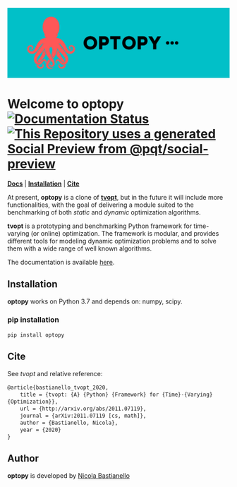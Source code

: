 ![banner](https://github.com/nicola-bastianello/optopy/blob/main/images/OPTOPY%201900x600.png)

# Welcome to **optopy** [![Documentation Status](https://readthedocs.org/projects/optopy/badge/?version=latest)](https://optopy.readthedocs.io/en/latest/?badge=latest) [![This Repository uses a generated Social Preview from @pqt/social-preview](https://img.shields.io/badge/%E2%9C%93-Social%20Preview-blue)](https://github.com/pqt/social-preview)
[**Docs**](https://optopy.readthedocs.io/en/latest/)
| [**Installation**](#installation)
| [**Cite**](#cite)


At present, **optopy** is a clone of [**tvopt**](https://github.com/nicola-bastianello/tvopt), but in the future it will include more functionalities, with the goal of delivering a module suited to the benchmarking of both *static* and *dynamic* optimization algorithms.

**tvopt** is a prototyping and benchmarking Python framework for time-varying (or online) optimization. The framework is modular,
and provides different tools for modeling dynamic optimization problems and to solve them with a wide range of well known
algorithms.

The documentation is available [here](https://optopy.readthedocs.io/en/latest/).
 

## Installation
**optopy** works on Python 3.7 and depends on: numpy, scipy.

### pip installation
```
pip install optopy
```

## Cite
See *tvopt* and relative reference:

```
@article{bastianello_tvopt_2020,
	title = {tvopt: {A} {Python} {Framework} for {Time}-{Varying} {Optimization}},
	url = {http://arxiv.org/abs/2011.07119},
	journal = {arXiv:2011.07119 [cs, math]},
	author = {Bastianello, Nicola},
	year = {2020}
}

```

## Author
**optopy** is developed by
[Nicola Bastianello](https://nicola-bastianello.github.io)
